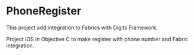 # PhoneRegister

This project add integration to Fabrics with Digits Framework.

Project IOS in Objective C to make register with phone number and Fabric integration.
